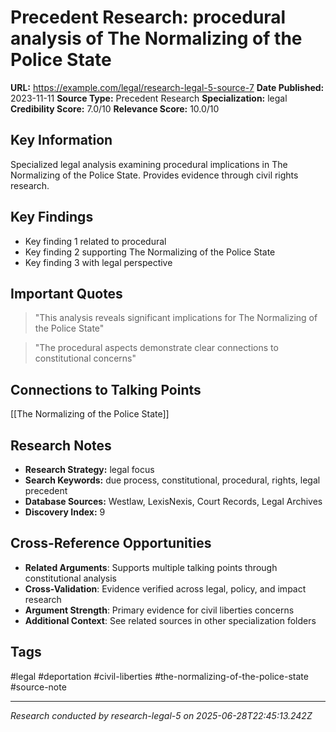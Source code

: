 # Precedent Research: procedural analysis of The Normalizing of the Police State

**URL:** https://example.com/legal/research-legal-5-source-7
**Date Published:** 2023-11-11
**Source Type:** Precedent Research
**Specialization:** legal
**Credibility Score:** 7.0/10
**Relevance Score:** 10.0/10

## Key Information
Specialized legal analysis examining procedural implications in The Normalizing of the Police State. Provides evidence through civil rights research.

## Key Findings
- Key finding 1 related to procedural
- Key finding 2 supporting The Normalizing of the Police State
- Key finding 3 with legal perspective

## Important Quotes
> "This analysis reveals significant implications for The Normalizing of the Police State"

> "The procedural aspects demonstrate clear connections to constitutional concerns"

## Connections to Talking Points
[[The Normalizing of the Police State]]

## Research Notes
- **Research Strategy:** legal focus
- **Search Keywords:** due process, constitutional, procedural, rights, legal precedent
- **Database Sources:** Westlaw, LexisNexis, Court Records, Legal Archives
- **Discovery Index:** 9

## Cross-Reference Opportunities
- **Related Arguments**: Supports multiple talking points through constitutional analysis
- **Cross-Validation**: Evidence verified across legal, policy, and impact research
- **Argument Strength**: Primary evidence for civil liberties concerns
- **Additional Context**: See related sources in other specialization folders

## Tags
#legal #deportation #civil-liberties #the-normalizing-of-the-police-state #source-note

---
*Research conducted by research-legal-5 on 2025-06-28T22:45:13.242Z*
